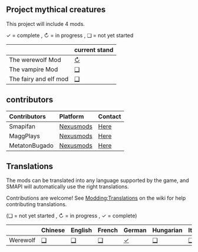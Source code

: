 ## Project mythical creatures
This project will include 4 mods.

✓ = complete ,
↻ = in progress , 
❑ = not yet started

&nbsp;                     | current stand
:------------------------- | :-----------------------------------------------------------------------------------------------------------------
The werewolf Mod           | [↻](Werewolf/Werewolf/MdData/README.md)
The vampire Mod            | [❑](Blank.md)
The fairy and elf mod      | [❑](Blank.md)

## 

## contributors

Contributors                                                                            | Platform                     | Contact
:------------------------- | :--------------------------------------------------------- | :----------------------------------------------------------------------------------------------------------------
Smapifan                   | [Nexusmods](https://www.nexusmods.com/)                    | [Here](https://forums.nexusmods.com/messenger/compose/?to=194093408)
MaggPlays                  | [Nexusmods](https://www.nexusmods.com/)                    | [Here](https://forums.nexusmods.com/messenger/compose/?to=194014746)
MetatonBugado              | [Nexusmods](https://www.nexusmods.com/)                    | [Here]()

## 

## Translations
The mods can be translated into any language supported by the game, and SMAPI will automatically use the right translations.

Contributions are welcome! See [Modding:Translations](https://stardewvalleywiki.com/Modding:Translations) on the wiki for help contributing translations.

(❑ = not yet started , ↻ = in progress , ✓ = complete)

&nbsp;                     | Chinese                       | English                       | French                        | German                        | Hungarian                     | Italian                       | Japanese                      | Korean                        | Polish                        | Portuguese                    | Russian                       | Spanish                       | Thai                          | Turkish                       | Ukrainian
:------------------------- | :---------------------------- | :---------------------------- | :---------------------------- | :---------------------------- | :---------------------------- | :---------------------------- | :---------------------------- | :---------------------------- | :---------------------------- | :---------------------------- | :---------------------------- | :---------------------------- | :---------------------------- | :---------------------------- | :----------------------------
Werewolf                   | [❑](Werewolf/Werewolf/i18n)  | [❑](Werewolf/Werewolf/i18n)  | [❑](Werewolf/Werewolf/i18n)  | [✓](Werewolf/Werewolf/i18n)  | [❑](Werewolf/Werewolf/i18n)  | [❑](Werewolf/Werewolf/i18n)  | [❑](Werewolf/Werewolf/i18n)  | [❑](Werewolf/Werewolf/i18n)  | [❑](Werewolf/Werewolf/i18n)  | [❑](Werewolf/Werewolf/i18n)  | [❑](Werewolf/Werewolf/i18n)  | [❑](Werewolf/Werewolf/i18n)  | [❑](Werewolf/Werewolf/i18n)  | [❑](Werewolf/Werewolf/i18n)  | [❑](Werewolf/Werewolf/i18n)
